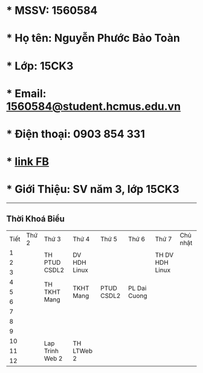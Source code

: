 # * MSSV: 1560584
# * Họ tên: Nguyễn Phước Bảo Toàn
# * Lớp: 15CK3
# * Email: 1560584@student.hcmus.edu.vn
# * Điện thoại: 0903 854 331
# * [link FB](https://www.facebook.com/bondrain93)
# * Giới Thiệu: SV năm 3, lớp 15CK3
-----
## Thời Khoá Biểu

<table>
    <tr>
        <td>Tiết</td>
        <td>Thứ 2</td>
        <td>Thứ 3</td>
        <td>Thứ 4</td>
        <td>Thứ 5</td>
        <td>Thứ 6</td>
        <td>Thứ 7</td>
        <td>Chủ nhật</td>
    </tr>
    <tr>
       <td>1</td> 
       <td rowspan="3"></td>
       <td rowspan="3">TH PTUD CSDL2</td> 
       <td rowspan="3">DV HDH Linux</td> 
       <td rowspan="3"></td> 
       <td rowspan="3"></td> 
       <td rowspan="3">TH DV HDH Linux</td> 
       <td rowspan="3"></td> 
    </tr>
    <tr>
       <td>2</td>
    </tr>
    <tr>
       <td>3</td>
    </tr>
    <tr>
       <td>4</td> 
       <td rowspan="3"></td> 
       <td rowspan="3">TH TKHT Mang</td> 
       <td rowspan="3">TKHT Mang</td> 
       <td rowspan="3">PTUD CSDL2</td> 
       <td rowspan="3">PL Dai Cuong</td> 
       <td rowspan="3"></td> 
       <td rowspan="3"></td> 
    </tr>
    <tr>
       <td>5</td>
    </tr>
    <tr>
       <td>6</td>
    </tr>
    <tr>
       <td>7</td> 
       <td rowspan="3"></td> 
       <td rowspan="3"></td> 
       <td rowspan="3"></td> 
       <td rowspan="3"></td> 
       <td rowspan="3"></td> 
       <td rowspan="3"></td> 
       <td rowspan="3"></td> 
    </tr>
    <tr>
       <td>8</td>
    </tr>
    <tr>
       <td>9</td>
    </tr>
    <tr>
       <td>10</td> 
       <td rowspan="3"></td> 
       <td rowspan="3">Lap Trinh Web 2</td> 
       <td rowspan="3">TH LTWeb 2</td> 
       <td rowspan="3"></td> 
       <td rowspan="3"></td> 
       <td rowspan="3"></td> 
       <td rowspan="3"></td> 
    </tr>
    <tr>
       <td>11</td>
    </tr>
    <tr>
       <td>12</td>
    </tr>
</table>